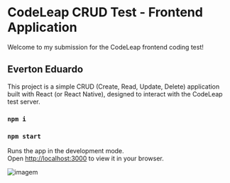 # CodeLeap CRUD Test - Frontend Application

Welcome to my submission for the CodeLeap frontend coding test!

## Everton Eduardo 

This project is a simple CRUD (Create, Read, Update, Delete) application built with React (or React Native), designed to interact with the CodeLeap test server.

### `npm i`
### `npm start`

Runs the app in the development mode.\
Open [http://localhost:3000](http://localhost:3000) to view it in your browser.

![imagem](https://i.ibb.co/LXdkgdmm/Screenshot-5.png)